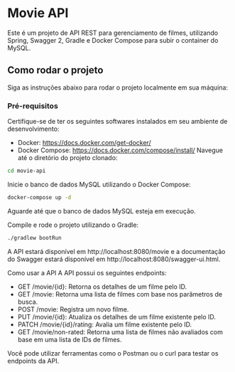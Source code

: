 # Movie API

Este é um projeto de API REST para gerenciamento de filmes, utilizando Spring, Swagger 2, Gradle e Docker Compose para subir o container do MySQL.

## Como rodar o projeto

Siga as instruções abaixo para rodar o projeto localmente em sua máquina:

### Pré-requisitos

Certifique-se de ter os seguintes softwares instalados em seu ambiente de desenvolvimento:

- Docker: https://docs.docker.com/get-docker/
- Docker Compose: https://docs.docker.com/compose/install/
Navegue até o diretório do projeto clonado:

```sh
cd movie-api
```
Inicie o banco de dados MySQL utilizando o Docker Compose:

```sh
docker-compose up -d
```
Aguarde até que o banco de dados MySQL esteja em execução.

Compile e rode o projeto utilizando o Gradle:
```sh
./gradlew bootRun
```
A API estará disponível em http://localhost:8080/movie e a documentação do Swagger estará disponível em http://localhost:8080/swagger-ui.html.

Como usar a API
A API possui os seguintes endpoints:

- GET /movie/{id}: Retorna os detalhes de um filme pelo ID.
- GET /movie: Retorna uma lista de filmes com base nos parâmetros de busca.
- POST /movie: Registra um novo filme.
- PUT /movie/{id}: Atualiza os detalhes de um filme existente pelo ID.
- PATCH /movie/{id}/rating: Avalia um filme existente pelo ID.
- GET /movie/non-rated: Retorna uma lista de filmes não avaliados com base em uma lista de IDs de filmes.

Você pode utilizar ferramentas como o Postman ou o curl para testar os endpoints da API.
